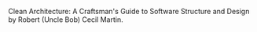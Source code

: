 Clean Architecture: A Craftsman's Guide to Software Structure and Design by Robert (Uncle Bob) Cecil Martin.
